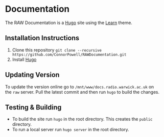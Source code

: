 # Documentation

The RAW Documentation is a [Hugo](https://gohugo.io/) site using the [Learn](https://learn.netlify.com/en/) theme.

## Installation Instructions

1. Clone this repository `git clone --recursive https://github.com/ConnorPowell/RAWDocumentation.git`
2. Install [Hugo](https://gohugo.io)

## Updating Version

To update the version online go to `/mnt/www/docs.radio.warwick.ac.uk` on the `raw` server. Pull the latest commit and then run `hugo` to build the changes.

## Testing & Building

- To build the site run `hugo` in the root directory. This creates the `public` directory.
- To run a local server run `hugo server` in the root directory.